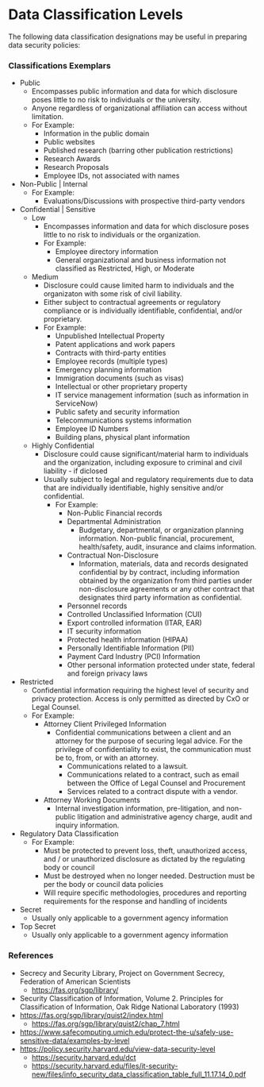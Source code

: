 
Data Classification Levels
====

The following data classification designations may be useful in preparing data security policies:

### Classifications Exemplars 
* Public
  * Encompasses public information and data for which disclosure poses little to no risk to individuals or the university.
  * Anyone regardless of organizational affiliation can access without limitation.
  * For Example:
    * Information in the public domain
    * Public websites
    * Published research (barring other publication restrictions)
    * Research Awards
    * Research Proposals
    * Employee IDs, not associated with names 
* Non-Public | Internal
    * For Example:
      * Evaluations/Discussions with prospective third-party vendors
* Confidential | Sensitive
  * Low
    * Encompasses information and data for which disclosure poses little to no risk to individuals or the organization.
    * For Example:
        * Employee directory information
        * General organizational and business information not classified as Restricted, High, or Moderate
  * Medium
    * Disclosure could cause limited harm to individuals and the organizaton with some risk of civil liability.
    * Either subject to contractual agreements or regulatory compliance or is individually identifiable, confidential, and/or proprietary. 
    * For Example:
      * Unpublished Intellectual Property
      * Patent applications and work papers
      * Contracts with third-party entities
      * Employee records (multiple types)
      * Emergency planning information
      * Immigration documents (such as visas)
      * Intellectual or other proprietary property
      * IT service management information  (such as information in ServiceNow)
      * Public safety and security information
      * Telecommunications systems information
      * Employee ID Numbers 
      * Building plans, physical plant information
  * Highly Confidential 
    * Disclosure could cause significant/material harm to individuals and the organization, including exposure to criminal and civil liability - if diclosed 
    * Usually subject to legal and regulatory requirements due to data that are individually identifiable, highly sensitive and/or confidential. 
      * For Example:
        * Non-Public Financial records 
        * Departmental Administration
          * Budgetary, departmental, or organization planning information. Non-public financial, procurement, health/safety, audit, insurance and claims information.
        * Contractual Non-Disclosure
          * Information, materials, data and records designated confidential by by contract, including information obtained by the organization from third parties under non-disclosure agreements or any other contract that designates third party information as confidential.
        * Personnel records 
        * Controlled Unclassified Information (CUI)
        * Export controlled information (ITAR, EAR)
        * IT security information
        * Protected health information (HIPAA)
        * Personally Identifiable Information (PII)
        * Payment Card Industry (PCI) Information
        * Other personal information protected under state, federal and foreign privacy laws 
* Restricted
  * Confidential information requiring the highest level of security and privacy protection. Access is only permitted as directed by CxO or Legal Counsel.
  * For Example:
    * Attorney Client Privileged Information
      * Confidential communications between a client and an attorney for the purpose of securing legal advice. For the privilege of confidentiality to exist, the communication must be to, from, or with an attorney.
        * Communications related to a lawsuit.
        * Communications related to a contract, such as email between the Office of Legal Counsel and Procurement
        * Services related to a contract dispute with a vendor.
    * Attorney Working Documents
      * Internal investigation information, pre-litigation, and non-public litigation and administrative agency charge, audit and inquiry information.
* Regulatory Data Classification
  * For Example:
    * Must be protected to prevent loss, theft, unauthorized access, and / or unauthorized disclosure as dictated by the regulating body or council
    * Must be destroyed when no longer needed.  Destruction must be per the body or council data policies
    * Will require specific methodologies, procedures and reporting requirements for the response and handling of incidents
* Secret
  * Usually only applicable to a government agency information
* Top Secret
  * Usually only applicable to a government agency information  



### References
* Secrecy and Security Library, Project on Government Secrecy, Federation of American Scientists
  * https://fas.org/sgp/library/
* Security Classification of Information, 
Volume 2. Principles for Classification of Information, Oak Ridge National Laboratory (1993) 
* https://fas.org/sgp/library/quist2/index.html
  * https://fas.org/sgp/library/quist2/chap_7.html
* https://www.safecomputing.umich.edu/protect-the-u/safely-use-sensitive-data/examples-by-level
* https://policy.security.harvard.edu/view-data-security-level
  * https://security.harvard.edu/dct
  * https://security.harvard.edu/files/it-security-new/files/info_security_data_classification_table_full_11.17.14_0.pdf


